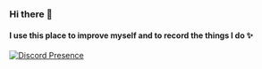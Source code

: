 ### Hi there 👋
#### I use this place to improve myself and to record the things I do ✨


[![Discord Presence](https://lanyard.cnrad.dev/api/754713553436540970)](https://discord.com/users/754713553436540970)



